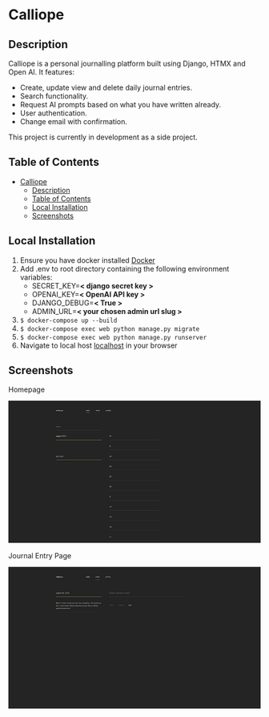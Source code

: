# Calliope
## Description

Calliope is a personal journalling platform built using Django, HTMX and Open AI.
It features:

- Create, update view and delete daily journal entries.
- Search functionality.
- Request AI prompts based on what you have written already.
- User authentication.
- Change email with confirmation.

This project is currently in development as a side project.

## Table of Contents

- [Calliope](#calliope)
  - [Description](#description)
  - [Table of Contents](#table-of-contents)
  - [Local Installation](#local-installation)
  - [Screenshots](#screenshots)

## Local Installation

1. Ensure you have docker installed [Docker](https://www.docker.com/)
2. Add .env to root directory containing the following environment variables:
    - SECRET_KEY=**< django secret key >**
    - OPENAI_KEY=**< OpenAI API key >**
    - DJANGO_DEBUG=**< True >**
    - ADMIN_URL=**< your chosen admin url slug >**
3. `$ docker-compose up --build`
4. `$ docker-compose exec web python manage.py migrate`
5. `$ docker-compose exec web python manage.py runserver`
6. Navigate to local host [localhost](http://127.0.0.1:8000/) in your browser


## Screenshots

Homepage

![Listing Page](docs/screenshots/listing-page-min.jpg)

Journal Entry Page

![Entry Page](docs/screenshots/new-entry-page-min.jpg)